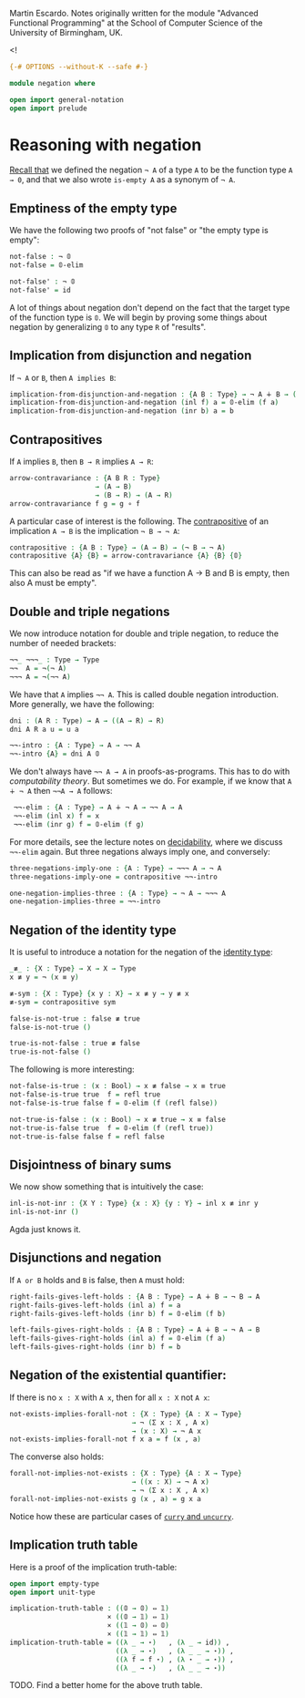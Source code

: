 
Martin Escardo.
Notes originally written for the module "Advanced Functional Programming"
at the School of Computer Science of the University of Birmingham, UK.


<!
```agda
{-# OPTIONS --without-K --safe #-}

module negation where

open import general-notation
open import prelude
```
>
# Reasoning with negation

[Recall that](empty-type.lagda.md) we defined the negation `¬ A` of a type `A` to be the function type `A → 0`,
and that we also wrote `is-empty A` as a synonym of `¬ A`.

## Emptiness of the empty type

We have the following two proofs of "not false" or "the empty type is empty":
```agda
not-false : ¬ 𝟘
not-false = 𝟘-elim

not-false' : ¬ 𝟘
not-false' = id
```
A lot of things about negation don't depend on the fact that the target type of the function type is `𝟘`. We will begin by proving some things about negation by generalizing `𝟘` to any type `R` of "results".

## Implication from disjunction and negation

If `¬ A` or `B`, then `A implies B`:
```agda
implication-from-disjunction-and-negation : {A B : Type} → ¬ A ∔ B → (A → B)
implication-from-disjunction-and-negation (inl f) a = 𝟘-elim (f a)
implication-from-disjunction-and-negation (inr b) a = b
```


## Contrapositives

If `A` implies `B`, then `B → R` implies `A → R`:
```agda
arrow-contravariance : {A B R : Type}
                     → (A → B)
                     → (B → R) → (A → R)
arrow-contravariance f g = g ∘ f
```
A particular case of interest is the following. The [contrapositive](https://en.wikipedia.org/wiki/Contraposition) of an implication `A → B` is the implication `¬ B → ¬ A`:
```agda
contrapositive : {A B : Type} → (A → B) → (¬ B → ¬ A)
contrapositive {A} {B} = arrow-contravariance {A} {B} {𝟘}
```
This can also be read as "if we have a function A → B and B is empty, then also A must be empty".

## Double and triple negations

We now introduce notation for double and triple negation, to reduce the number of needed brackets:

```agda
¬¬_ ¬¬¬_ : Type → Type
¬¬  A = ¬(¬ A)
¬¬¬ A = ¬(¬¬ A)
```
We have that `A` implies `¬¬ A`. This is called double negation introduction. More generally, we have the following:
```agda
dni : (A R : Type) → A → ((A → R) → R)
dni A R a u = u a

¬¬-intro : {A : Type} → A → ¬¬ A
¬¬-intro {A} = dni A 𝟘
```
We don't always have `¬¬ A → A` in proofs-as-programs. This has to do with *computability theory*. But sometimes we do. For example, if we know that `A ∔ ¬ A` then `¬¬A → A` follows:
<!--
```agda
private -- because it is defined elsewhere, and it is here for illustration only
```
-->
```agda
 ¬¬-elim : {A : Type} → A ∔ ¬ A → ¬¬ A → A
 ¬¬-elim (inl x) f = x
 ¬¬-elim (inr g) f = 𝟘-elim (f g)
```
For more details, see the lecture notes on [decidability](decidability.lagda.md), where we discuss `¬¬-elim` again.
But three negations always imply one, and conversely:
```agda
three-negations-imply-one : {A : Type} → ¬¬¬ A → ¬ A
three-negations-imply-one = contrapositive ¬¬-intro

one-negation-implies-three : {A : Type} → ¬ A → ¬¬¬ A
one-negation-implies-three = ¬¬-intro
```

## Negation of the identity type

It is useful to introduce a notation for the negation of the [identity type](identity-type.lagda.md):
```agda
_≢_ : {X : Type} → X → X → Type
x ≢ y = ¬ (x ≡ y)

≢-sym : {X : Type} {x y : X} → x ≢ y → y ≢ x
≢-sym = contrapositive sym

false-is-not-true : false ≢ true
false-is-not-true ()

true-is-not-false : true ≢ false
true-is-not-false ()
```
The following is more interesting:
```agda
not-false-is-true : (x : Bool) → x ≢ false → x ≡ true
not-false-is-true true  f = refl true
not-false-is-true false f = 𝟘-elim (f (refl false))

not-true-is-false : (x : Bool) → x ≢ true → x ≡ false
not-true-is-false true  f = 𝟘-elim (f (refl true))
not-true-is-false false f = refl false
```

## Disjointness of binary sums

We now show something that is intuitively the case:
```agda
inl-is-not-inr : {X Y : Type} {x : X} {y : Y} → inl x ≢ inr y
inl-is-not-inr ()
```
Agda just knows it.

## Disjunctions and negation

If  `A or B` holds and `B` is false, then `A` must hold:
```agda
right-fails-gives-left-holds : {A B : Type} → A ∔ B → ¬ B → A
right-fails-gives-left-holds (inl a) f = a
right-fails-gives-left-holds (inr b) f = 𝟘-elim (f b)

left-fails-gives-right-holds : {A B : Type} → A ∔ B → ¬ A → B
left-fails-gives-right-holds (inl a) f = 𝟘-elim (f a)
left-fails-gives-right-holds (inr b) f = b
```

## Negation of the existential quantifier:

If there is no `x : X` with `A x`, then for all `x : X` not `A x`:
```agda
not-exists-implies-forall-not : {X : Type} {A : X → Type}
                              → ¬ (Σ x ꞉ X , A x)
                              → (x : X) → ¬ A x
not-exists-implies-forall-not f x a = f (x , a)
```
The converse also holds:
```agda
forall-not-implies-not-exists : {X : Type} {A : X → Type}
                              → ((x : X) → ¬ A x)
                              → ¬ (Σ x ꞉ X , A x)
forall-not-implies-not-exists g (x , a) = g x a
```
Notice how these are particular cases of [`curry` and `uncurry`](https://en.wikipedia.org/wiki/Currying).

## Implication truth table

Here is a proof of the implication truth-table:
```agda
open import empty-type
open import unit-type

implication-truth-table : ((𝟘 → 𝟘) ⇔ 𝟙)
                        × ((𝟘 → 𝟙) ⇔ 𝟙)
                        × ((𝟙 → 𝟘) ⇔ 𝟘)
                        × ((𝟙 → 𝟙) ⇔ 𝟙)
implication-truth-table = ((λ _ → ⋆)   , (λ _ → id)) ,
                          ((λ _ → ⋆)   , (λ _ _ → ⋆)) ,
                          ((λ f → f ⋆) , (λ ⋆ _ → ⋆)) ,
                          ((λ _ → ⋆)   , (λ _ _ → ⋆))
```
TODO. Find a better home for the above truth table.
